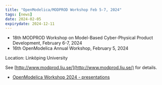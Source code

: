 ```yaml
---
title: "OpenModelica/MODPROD Workshop Feb 5-7, 2024"
tags: [news]
date: 2024-02-05
expirydate: 2024-12-11
---
```


* 18th MODPROD Workshop on Model-Based Cyber-Physical Product Development, February 6-7, 2024
* 16th OpenModelica Annual Workshop, February 5, 2024

Location: Linköping University

See [http://www.modprod.liu.se/](http://www.modprod.liu.se/) for details.

* [OpenModelica Workshop 2024 - presentations](https://openmodelica.org/events/openmodelica-workshop/2024/)
